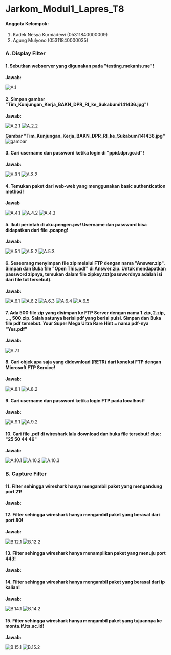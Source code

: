 # Jarkom_Modul1_Lapres_T8
#### Anggota Kelompok:
1. Kadek Nesya Kurniadewi (05311840000009)
2. Agung Mulyono (05311840000035)


### A. Display Filter
#### 1.  Sebutkan webserver yang digunakan pada "testing.mekanis.me"!
**Jawab:**

![A.1](https://github.com/agung56/Jarkom_Modul1_Lapres_T8/blob/main/img/A.1.png)
#### 2.  Simpan gambar "Tim_Kunjungan_Kerja_BAKN_DPR_RI_ke_Sukabumi141436.jpg"!
**Jawab:**

![A.2.1](https://github.com/agung56/Jarkom_Modul1_Lapres_T8/blob/main/img/A.2.1.png)
![A.2.2](https://github.com/agung56/Jarkom_Modul1_Lapres_T8/blob/main/img/A.2.2.png)

**Gambar "Tim_Kunjungan_Kerja_BAKN_DPR_RI_ke_Sukabumi141436.jpg"**
![gambar](https://github.com/agung56/Jarkom_Modul1_Lapres_T8/blob/main/img/Tim_Kunjungan_Kerja_BAKN_DPR_RI_ke_Sukabumi141436.png)

#### 3.  Cari username dan password ketika login di "ppid.dpr.go.id"!
**Jawab:**

![A.3.1](https://github.com/agung56/Jarkom_Modul1_Lapres_T8/blob/main/img/A.3.1.png)
![A.3.2](https://github.com/agung56/Jarkom_Modul1_Lapres_T8/blob/main/img/A.3.2.png)
#### 4.  Temukan paket dari web-web yang menggunakan basic authentication method!
**Jawab**

![A.4.1](https://github.com/agung56/Jarkom_Modul1_Lapres_T8/blob/main/img/A.4.1.png)
![A.4.2](https://github.com/agung56/Jarkom_Modul1_Lapres_T8/blob/main/img/A.4.2.png)
![A.4.3](https://github.com/agung56/Jarkom_Modul1_Lapres_T8/blob/main/img/A.4.3.png)
#### 5.  Ikuti perintah di aku.pengen.pw! Username dan password bisa didapatkan dari file .pcapng!
**Jawab:**

![A.5.1](https://github.com/agung56/Jarkom_Modul1_Lapres_T8/blob/main/img/A.5.1.png)
![A.5.2](https://github.com/agung56/Jarkom_Modul1_Lapres_T8/blob/main/img/A.5.2.png)
![A.5.3](https://github.com/agung56/Jarkom_Modul1_Lapres_T8/blob/main/img/A.5.3.png)
#### 6.  Seseorang menyimpan file zip melalui FTP dengan nama "Answer.zip". Simpan dan Buka file "Open   This.pdf" di Answer.zip. Untuk mendapatkan password zipnya, temukan dalam file zipkey.txt(passwordnya adalah isi dari file txt tersebut).
**Jawab:**

![A.6.1](https://github.com/agung56/Jarkom_Modul1_Lapres_T8/blob/main/img/A.6.1.png)
![A.6.2](https://github.com/agung56/Jarkom_Modul1_Lapres_T8/blob/main/img/A.6.2.png)
![A.6.3](https://github.com/agung56/Jarkom_Modul1_Lapres_T8/blob/main/img/A.6.3.png)
![A.6.4](https://github.com/agung56/Jarkom_Modul1_Lapres_T8/blob/main/img/A.6.4.png)
![A.6.5](https://github.com/agung56/Jarkom_Modul1_Lapres_T8/blob/main/img/A.6.5.png)
#### 7. Ada 500 file zip yang disimpan ke FTP Server dengan nama 1.zip, 2.zip, ..., 500.zip. Salah satunya berisi pdf yang berisi puisi. Simpan dan Buka file pdf tersebut. Your Super Mega Ultra Rare Hint = nama pdf-nya "Yes.pdf"
**Jawab:**

![A.7.1](https://github.com/agung56/Jarkom_Modul1_Lapres_T8/blob/main/img/A.7.1.png)
#### 8. Cari objek apa saja yang didownload (RETR) dari koneksi FTP dengan Microsoft FTP Service!
**Jawab:**

![A.8.1](https://github.com/agung56/Jarkom_Modul1_Lapres_T8/blob/main/img/A.8.1.png)
![A.8.2](https://github.com/agung56/Jarkom_Modul1_Lapres_T8/blob/main/img/A.8.2.png)
#### 9. Cari username dan password ketika login FTP pada localhost!
**Jawab:**

![A.9.1]()
![A.9.2](https://github.com/agung56/Jarkom_Modul1_Lapres_T8/blob/main/img/A.9.2.png)
#### 10. Cari file .pdf di wireshark lalu download dan buka file tersebut! clue: "25 50 44 46" 
**Jawab:**

![A.10.1](https://github.com/agung56/Jarkom_Modul1_Lapres_T8/blob/main/img/A.10.1.png)
![A.10.2](https://github.com/agung56/Jarkom_Modul1_Lapres_T8/blob/main/img/A.10.2.png)
![A.10.3](https://github.com/agung56/Jarkom_Modul1_Lapres_T8/blob/main/img/A.10.3.png)
### B. Capture Filter
#### 11. Filter sehingga wireshark hanya mengambil paket yang mengandung port 21!
**Jawab:**

#### 12. Filter sehingga wireshark hanya mengambil paket yang berasal dari port 80!
**Jawab:**

![B.12.1](https://github.com/agung56/Jarkom_Modul1_Lapres_T8/blob/main/img/B.12.1.png)
![B.12.2](https://github.com/agung56/Jarkom_Modul1_Lapres_T8/blob/main/img/B.12.2.png)
#### 13. Filter sehingga wireshark hanya menampilkan paket yang menuju port 443!
**Jawab:**

#### 14. Filter sehingga wireshark hanya mengambil paket yang berasal dari ip kalian!
**Jawab:**

![B.14.1](https://github.com/agung56/Jarkom_Modul1_Lapres_T8/blob/main/img/B.14.1.png)
![B.14.2](https://github.com/agung56/Jarkom_Modul1_Lapres_T8/blob/main/img/B.14.2.png)
#### 15. Filter sehingga wireshark hanya mengambil paket yang tujuannya ke monta.if.its.ac.id!
**Jawab:**

![B.15.1](https://github.com/agung56/Jarkom_Modul1_Lapres_T8/blob/main/img/B.15.1.png)
![B.15.2](https://github.com/agung56/Jarkom_Modul1_Lapres_T8/blob/main/img/B.15.2.png)
